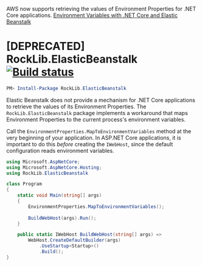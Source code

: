 AWS now supports retrieving the values of Environment Properties for .NET Core applications. [Environment Variables with .NET Core and Elastic Beanstalk](https://aws.amazon.com/blogs/developer/environment-variables-with-net-core-and-elastic-beanstalk/)

# [DEPRECATED] RockLib.ElasticBeanstalk [![Build status](https://ci.appveyor.com/api/projects/status/8cx54p9g01xmow6a?svg=true)](https://ci.appveyor.com/project/RockLib/rocklib-elasticbeanstalk)

```powershell
PM> Install-Package RockLib.ElasticBeanstalk
```

Elastic Beanstalk does not provide a mechanism for .NET Core applications to retrieve the values of its Environment Properties. The `RockLib.ElasticBeanstalk` package implements a workaround that maps Environment Properties to the current process's environment variables.

Call the `EnvironmentProperties.MapToEnvironmentVariables` method at the very beginning of your application. In ASP.NET Core applications, it is important to do this *before* creating the `IWebHost`, since the default configuration reads environment variables.

```c#
using Microsoft.AspNetCore;
using Microsoft.AspNetCore.Hosting;
using RockLib.ElasticBeanstalk

class Program
{
    static void Main(string[] args)
    {
        EnvironmentProperties.MapToEnvironmentVariables();
        
        BuildWebHost(args).Run();
    }

    public static IWebHost BuildWebHost(string[] args) =>
        WebHost.CreateDefaultBuilder(args)
            .UseStartup<Startup>()
            .Build();
}
```
